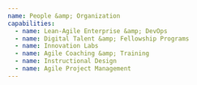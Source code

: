 ```yaml
---
name: People &amp; Organization
capabilities:
  - name: Lean-Agile Enterprise &amp; DevOps
  - name: Digital Talent &amp; Fellowship Programs
  - name: Innovation Labs
  - name: Agile Coaching &amp; Training
  - name: Instructional Design
  - name: Agile Project Management
---
```

